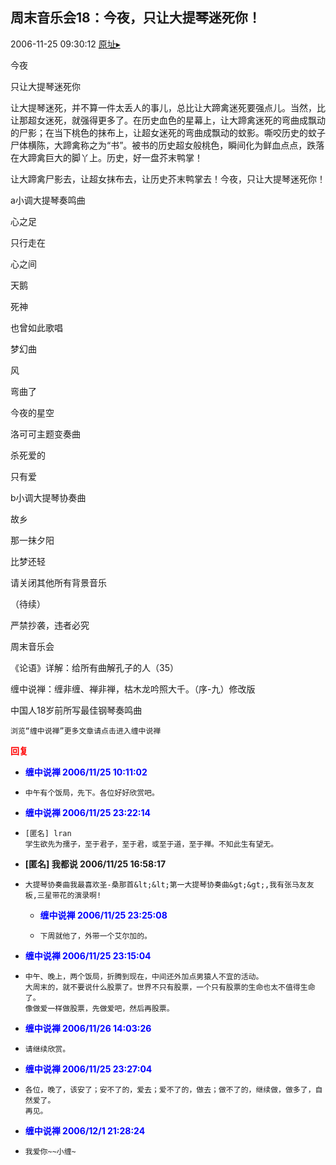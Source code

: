 ## 周末音乐会18：今夜，只让大提琴迷死你！
2006-11-25 09:30:12
[原址▸](http://www.fxgan.com/chan_time/2006_07_12/428.htm)



 


 今夜


 


 只让大提琴迷死你


 


 


 


  让大提琴迷死，并不算一件太丢人的事儿，总比让大蹄禽迷死要强点儿。当然，比让那超女迷死，就强得更多了。在历史血色的星幕上，让大蹄禽迷死的弯曲成飘动的尸影；在当下桃色的抹布上，让超女迷死的弯曲成飘动的蚊影。嘶咬历史的蚊子尸体横陈，大蹄禽称之为“书”。被书的历史超女般桃色，瞬间化为鲜血点点，跌落在大蹄禽巨大的脚丫上。历史，好一盘芥末鸭掌！


 


 让大蹄禽尸影去，让超女抹布去，让历史芥末鸭掌去！今夜，只让大提琴迷死你！


 


 a小调大提琴奏鸣曲


 


 心之足


 只行走在


 心之间


 


 天鹅


 


 死神


 也曾如此歌唱


 


 梦幻曲


 


 风


 弯曲了


 今夜的星空


 


 洛可可主题变奏曲


 


 杀死爱的


 只有爱


 


 b小调大提琴协奏曲


 


 故乡


 那一抹夕阳


 比梦还轻


 


 



 请关闭其他所有背景音乐


 


 
  
   （待续）
  
  
   
  
  
   严禁抄袭，违者必究
  
  
   
  
  
   周末音乐会
  
  
   
  
  
   《论语》详解：给所有曲解孔子的人（35）
  
  
   
  
  
   缠中说禅：缠非缠、禅非禅，枯木龙吟照大千。（序-九）修改版
  
  
   
  
  
   中国人18岁前所写最佳钢琴奏鸣曲
  
  
   
  
  
   
    
   
  
  
   
    浏览“缠中说禅”更多文章请点击进入缠中说禅
   
  
 





<font color='red'>**回复**</font>


- **<font color='blue'>缠中说禅 2006/11/25 10:11:02</font>**
- ```
  中午有个饭局，先下。各位好好欣赏吧。
  ```
- **<font color='blue'>缠中说禅 2006/11/25 23:22:14</font>**
- ```
  [匿名] lran 
  学生欲先为孺子，至于君子，至于君，或至于道，至于禅。不知此生有望无。
  ```
- **[匿名] 我都说  2006/11/25 16:58:17**
- ```
  大提琴协奏曲我最喜欢圣-桑那首&lt;&lt;第一大提琴协奏曲&gt;&gt;,我有张马友友板,三星带花的演录啊! 
  ```
   - **<font color='blue'>缠中说禅 2006/11/25 23:25:08</font>**
   - ```
     下周就他了，外带一个艾尔加的。
     ```
- **<font color='blue'>缠中说禅 2006/11/25 23:15:04</font>**
- ```
  中午、晚上，两个饭局，折腾到现在，中间还外加点男猿人不宜的活动。
  大周末的，就不要说什么股票了。世界不只有股票，一个只有股票的生命也太不值得生命了。
  像做爱一样做股票，先做爱吧，然后再股票。
  ```
- **<font color='blue'>缠中说禅 2006/11/26 14:03:26</font>**
- ```
  请继续欣赏。
  ```
- **<font color='blue'>缠中说禅 2006/11/25 23:27:04</font>**
- ```
  各位，晚了，该安了；安不了的，爱去；爱不了的，做去；做不了的，继续做，做多了，自然爱了。
  再见。
  ```
- **<font color='blue'>缠中说禅 2006/12/1 21:28:24</font>**
- ```
  我爱你~~小缠~
  ```
